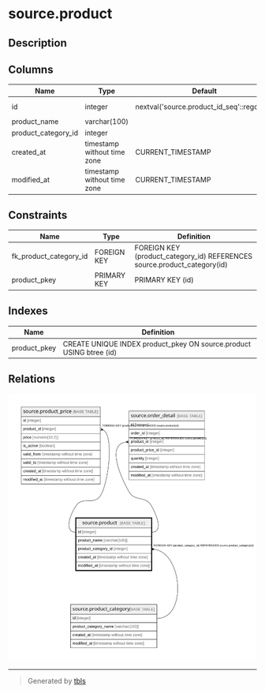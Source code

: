 # source.product

## Description

## Columns

| Name | Type | Default | Nullable | Children | Parents | Comment |
| ---- | ---- | ------- | -------- | -------- | ------- | ------- |
| id | integer | nextval('source.product_id_seq'::regclass) | false | [source.product_price](source.product_price.md) [source.order_detail](source.order_detail.md) |  |  |
| product_name | varchar(100) |  | true |  |  |  |
| product_category_id | integer |  | true |  | [source.product_category](source.product_category.md) |  |
| created_at | timestamp without time zone | CURRENT_TIMESTAMP | true |  |  |  |
| modified_at | timestamp without time zone | CURRENT_TIMESTAMP | true |  |  |  |

## Constraints

| Name | Type | Definition |
| ---- | ---- | ---------- |
| fk_product_category_id | FOREIGN KEY | FOREIGN KEY (product_category_id) REFERENCES source.product_category(id) |
| product_pkey | PRIMARY KEY | PRIMARY KEY (id) |

## Indexes

| Name | Definition |
| ---- | ---------- |
| product_pkey | CREATE UNIQUE INDEX product_pkey ON source.product USING btree (id) |

## Relations

![er](source.product.svg)

---

> Generated by [tbls](https://github.com/k1LoW/tbls)
